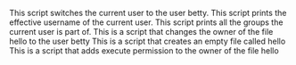 This script switches the current user to the user betty.
This script prints the effective username of the current user.
This script prints all the groups the current user is part of.
This is a script that changes the owner of the file hello to the user betty
This is a script that creates an empty file called hello
This is a script that adds execute permission to the owner of the file hello
